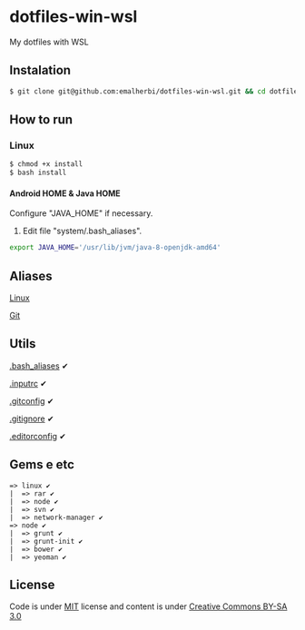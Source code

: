# dotfiles-win-wsl

My dotfiles with WSL  

## Instalation

```bash
$ git clone git@github.com:emalherbi/dotfiles-win-wsl.git && cd dotfiles-win-wsl
```

## How to run

### Linux

```bash
$ chmod +x install
$ bash install
```

#### Android HOME & Java HOME

Configure "JAVA_HOME" if necessary.

1. Edit file "system/.bash_aliases".

```bash
export JAVA_HOME='/usr/lib/jvm/java-8-openjdk-amd64'
```

## Aliases

[Linux](https://github.com/emalherbi/dotfiles-win-wsl/blob/master/system/.bash_aliases)

[Git](https://github.com/emalherbi/dotfiles-win-wsl/blob/master/git/.gitconfig)

## Utils

[.bash_aliases](https://github.com/emalherbi/dotfiles-win-wsl/blob/master/system/.bash_aliases) ✔

[.inputrc](https://github.com/emalherbi/dotfiles-win-wsl/blob/master/system/.inputrc) ✔

[.gitconfig](https://github.com/emalherbi/dotfiles-win-wsl/blob/master/git/.gitconfig) ✔

[.gitignore](https://github.com/emalherbi/dotfiles-win-wsl/blob/master/git/.gitignore) ✔

[.editorconfig](https://github.com/emalherbi/dotfiles-win-wsl/blob/master/.editorconfig) ✔

## Gems e etc

```
=> linux ✔
|  => rar ✔
|  => node ✔
|  => svn ✔
|  => network-manager ✔
=> node ✔
|  => grunt ✔
|  => grunt-init ✔
|  => bower ✔
|  => yeoman ✔
```

## License

Code is under [MIT](http://davidsonfellipe.mit-license.org) license and content is under [Creative Commons BY-SA 3.0](http://creativecommons.org/licenses/by-sa/3.0/deed.en_US)
